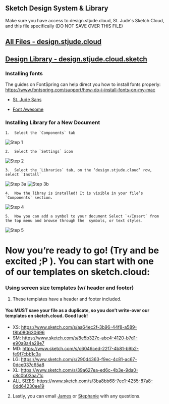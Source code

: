 ## Sketch Design System & Library

Make sure you have access to design.stjude.cloud, St. Jude's Sketch Cloud, and this file specifically (DO NOT SAVE OVER THIS FILE)
## <a href="https://www.sketch.com/team/NAv4/p/KYEe">All Files - design.stjude.cloud</a>

## <a href="https://www.sketch.com/s/5f06f430-fa20-4aaf-ad60-6898bbda3de3/a/jxzGKb" target="_blank">Design Library - design.stjude.cloud.sketch</a>

### Installing fonts
The guides on FontSpring can help direct you how to install fonts properly:
https://www.fontspring.com/support/how-do-i-install-fonts-on-my-mac

- <a href="https://sjcrh-my.sharepoint.com/:f:/r/personal/jmadson_stjude_org/Documents/sj-sans?csf=1&e=5edlqR" download>St. Jude Sans</a>

- <a href="https://sjcrh-my.sharepoint.com/:f:/r/personal/jmadson_stjude_org/Documents/fontawesome-free-5.12.1-desktop?csf=1&e=an8vmp" download>Font Awesome</a>

### Installing Library for a New Document
	1.	Select the `Components` tab
  <img srcset="{{ path '/images/dsm-step1.jpg' }}, {{ path '/images/dsm-step1@2x.jpg' }} 2x" src="{{ path '/images/dsm-step1.jpg' }}" alt="Step 1">

	2.	Select the `Settings` icon
  <img srcset="{{ path '/images/dsm-step2.jpg' }}, {{ path '/images/dsm-step2@2x.jpg' }} 2x" src="{{ path '/images/dsm-step2.jpg' }}" alt="Step 2">

	3.	Select the `Libraries` tab, on the ‘design.stjude.cloud’ row, select `Install`
  <img srcset="{{ path '/images/dsm-step3a.jpg' }}, {{ path '/images/dsm-step3a@2x.jpg' }} 2x" src="{{ path '/images/dsm-step3a.jpg' }}" alt="Step 3a">
   <img srcset="{{ path '/images/dsm-step3b.jpg' }}, {{ path '/images/dsm-step3b@2x.jpg' }} 2x" src="{{ path '/images/dsm-step3b.jpg' }}" alt="Step 3b">

	4.	Now the libray is installed! It is visible in your file’s `Components` section.
  <img srcset="{{ path '/images/dsm-step4.jpg' }}, {{ path '/images/dsm-step4@2x.jpg' }} 2x" src="{{ path '/images/dsm-step4.jpg' }}" alt="Step 4">

	5.	Now you can add a symbol to your document Select `+/Insert` from the top menu and browse through the  symbols, or text styles.
  <img srcset="{{ path '/images/dsm-step5.jpg' }}, {{ path '/images/dsm-step5@2x.jpg' }} 2x" src="{{ path '/images/dsm-step5.jpg' }}" alt="Step 5">


# Now you’re ready to go! (Try and be excited ;P ). You can start with one of our templates on sketch.cloud:

### Using screen size templates (w/ header and footer)
1.	These templates have a header and footer included.
#### You MUST save your file as a duplicate, so you don’t write-over our templates on sketch.cloud. Good luck!

- XS: https://www.sketch.com/s/aa64ec2f-3b96-44f8-a589-f8b080630696
- SM: https://www.sketch.com/s/8e5b327c-abc4-4120-b7d1-e90a8a4a28e7
- MD: https://www.sketch.com/s/c6046ced-22f7-4b81-b9b2-fe9f7cbb1c3a
- LG: https://www.sketch.com/s/290d4363-f9ec-4c81-ac67-0dce037c65a8
- XL: https://www.sketch.com/s/39a627ea-ed6c-4b3e-9da0-c8c0b03aa71c
- ALL SIZES: https://www.sketch.com/s/3ba8bb68-7ec1-4255-87a8-0dd64230ee19

2.	Lastly, you can email <a href="mailto:James.Madson@stjude.org">James</a> or <a href="mailto:Stephanie.Wiggins@stjude.org">Stephanie</a> with any questions.
